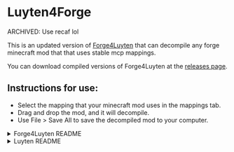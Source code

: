 Luyten4Forge 
======
ARCHIVED: Use recaf lol

This is an updated version of [Forge4Luyten](https://github.com/KevinPriv/Luyten4Forge) that can decompile any forge minecraft mod that that uses stable mcp mappings.

You can download compiled versions of Forge4Luyten at the [releases page](https://github.com/xcfrg/Luyten4Forge).

## Instructions for use:
- Select the mapping that your minecraft mod uses in the mappings tab.
- Drag and drop the mod, and it will decompile.
- Use File > Save All to save the decompiled mod to your computer.

<details>
<summary>Forge4Luyten README</summary>
**I am not the developer of Luyten all rights go to the creator!**   

Releases:   
https://github.com/KevinPriv/Luyten4Forge/releases/

-To use Luyten4Forge select a mapping from the mappings tab   
-Drag and Drop a forge mod to decompile
-Home>Save with Forge-workspace to extract the source with a workspace (Must choose a mapping first)
## Screenshots
https://cdn.discordapp.com/attachments/248159333110644736/352536507992637441/1.png
https://cdn.discordapp.com/attachments/248159333110644736/352536523524145152/2.png
*****
</details>

<details>
<summary>Luyten README</summary>
About Luyten
======
**One of the Best**  
Java Decompiler Gui for Procyon  
Apache License, Version 2.0  
https://github.com/deathmarine/Luyten
## Compilation

We use maven to handle our dependencies.

* Install [Maven 3](http://maven.apache.org/download.html)
* Clone this repo and: `mvn clean install`

## Screenshot
![Screen](http://img.ctrlv.in/img/14/09/27/54271ba60e64d.png)

### Downloads
[Releases](https://github.com/deathmarine/Luyten/releases/latest)

### Bugs/Suggestions
[Issues](https://github.com/deathmarine/Luyten/issues)


## Powered by
*****

### Procyon
&copy; 2015 Mike Strobel  
[https://bitbucket.org/mstrobel/procyon/overview](https://bitbucket.org/mstrobel/procyon/overview)  
[Apache License](https://github.com/deathmarine/Luyten/blob/master/distfiles/Procyon.License.txt)


### RSyntaxTextArea
&copy; 2012 Robert Futrell  
[http://fifesoft.com/rsyntaxtextarea/](http://fifesoft.com/rsyntaxtextarea/)  
[All Rights Reserved](https://github.com/deathmarine/Luyten/blob/master/distfiles/RSyntaxTextArea.License.txt)
</details>
